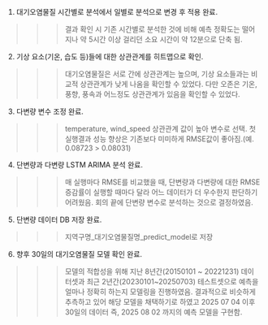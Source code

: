 1. 대기오염물질 시간별로 분석에서 일별로 분석으로 변경 후 적용 완료.
>>> 결과 확인 시 기존 시간별로 분석한 것에 비해 예측 정확도는 떨어지나 약 5시간 이상 걸리던 소요 시간이 약 12분으로 단축 됨.

2. 기상 요소(기온, 습도 등)들에 대한 상관관계를 히트맵으로 확인.
>>> 대기오염물질은 서로 간에 상관관계는 높으며, 기상 요소들과는 비교적 상관관계가 낮게 나옴을 확인할 수 있었다. 다만 오존은 기온, 풍향, 풍속과 어느정도 상관관계가 있음을 확인할 수 있었다.

3. 다변량 변수 조정 완료.
>>> temperature, wind_speed 상관관계 값이 높아 변수로 선택. 첫 실행결과 성능 향상은 기존보다 미미하게 RMSE값이 좋아짐.(예. 0.08723 > 0.08031)

4. 단변량과 다변량 LSTM ARIMA 분석 완료.
>>> 매 실행마다 RMSE를 비교했을 때, 단변량과 다변량에 대한 RMSE 증감률이 실행할 때마다 달라 어느 데이터가 더 우수한지 판단하기 어려웠음. 회의 끝에 단변량 변수로 분석하는 것으로 결정하였음.

5. 단변량 데이터 DB 저장 완료.
>>> 지역구명_대기오염물질명_predict_model로 저장

6. 향후 30일의 대기오염물질 모델 확인 완료.
>>> 모델의 적합성을 위해 지난 8년간(20150101 ~ 20221231) 데이터셋과 최근 2년간(20230101~20250703) 테스트셋으로 예측을 얼마나 정확히 하는지 모델링을 진행하였음. 결과적으로 비슷하게 추측하고 있어 해당 모델을 채택하기로 하였고 2025 07 04 이후 30일의 데이터 즉, 2025 08 02 까지의 예측 모델을 구현함.